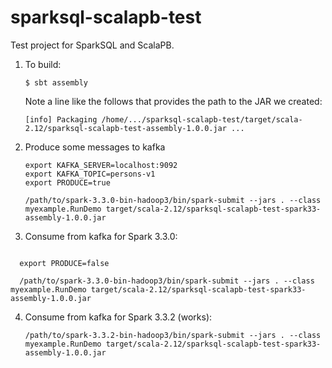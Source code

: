 # sparksql-scalapb-test

Test project for SparkSQL and ScalaPB.

1. To build:

   ```
   $ sbt assembly
   ```

   Note a line like the follows that provides the path to the JAR we created:

   ```
   [info] Packaging /home/.../sparksql-scalapb-test/target/scala-2.12/sparksql-scalapb-test-assembly-1.0.0.jar ...
   ```

2. Produce some messages to kafka


   ```
   export KAFKA_SERVER=localhost:9092
   export KAFKA_TOPIC=persons-v1
   export PRODUCE=true

   /path/to/spark-3.3.0-bin-hadoop3/bin/spark-submit --jars . --class myexample.RunDemo target/scala-2.12/sparksql-scalapb-test-spark33-assembly-1.0.0.jar

   ```

3. Consume from kafka for Spark 3.3.0:

```

  export PRODUCE=false

  /path/to/spark-3.3.0-bin-hadoop3/bin/spark-submit --jars . --class myexample.RunDemo target/scala-2.12/sparksql-scalapb-test-spark33-assembly-1.0.0.jar

   ```


4. Consume from kafka for Spark 3.3.2 (works):

   ```
   /path/to/spark-3.3.2-bin-hadoop3/bin/spark-submit --jars . --class myexample.RunDemo target/scala-2.12/sparksql-scalapb-test-spark33-assembly-1.0.0.jar
   ```


